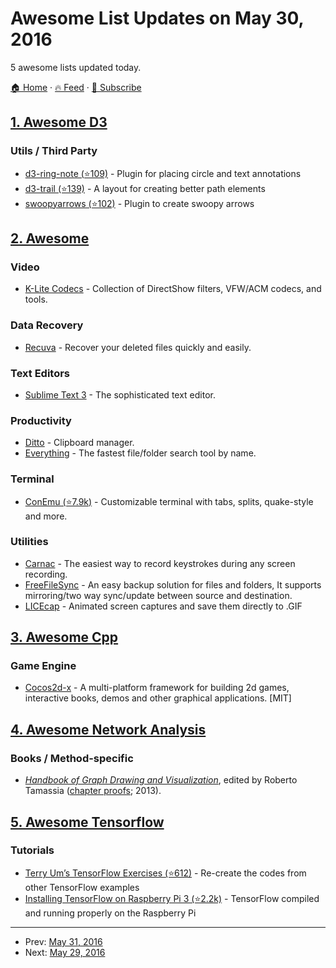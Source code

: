 # Awesome List Updates on May 30, 2016

5 awesome lists updated today.

[🏠 Home](/README.md) · [🔥 Feed](https://test.trackawesomelist.com/feed.xml) · [📮 Subscribe](https://trackawesomelist.us17.list-manage.com/subscribe?u=d2f0117aa829c83a63ec63c2f&id=36a103854c)



## [1. Awesome D3](/content/wbkd/awesome-d3/README.md)

### Utils / Third Party

*   [d3-ring-note (⭐109)](https://github.com/armollica/d3-ring-note) - Plugin for placing circle and text annotations
*   [d3-trail (⭐139)](https://github.com/bmschmidt/D3-trail) - A layout for creating better path elements
*   [swoopyarrows (⭐102)](https://github.com/bizweekgraphics/swoopyarrows) - Plugin to create swoopy arrows

## [2. Awesome](/content/Awesome-Windows/Awesome/README.md)

### Video

*   [K-Lite Codecs](http://www.codecguide.com/download_kl.htm) - Collection of DirectShow filters, VFW/ACM codecs, and tools.

### Data Recovery

*   [Recuva](https://www.piriform.com/recuva) - Recover your deleted files quickly and easily.

### Text Editors

*   [Sublime Text 3](http://www.sublimetext.com/3) - The sophisticated text editor.

### Productivity

*   [Ditto](http://ditto-cp.sourceforge.net/) - Clipboard manager.
*   [Everything](http://www.voidtools.com/) - The fastest file/folder search tool by name.

### Terminal

*   [ConEmu (⭐7.9k)](https://github.com/Maximus5/ConEmu) - Customizable terminal with tabs, splits, quake-style and more.

### Utilities

*   [Carnac](http://code52.org/carnac/) - The easiest way to record keystrokes during any screen recording.
*   [FreeFileSync](http://www.freefilesync.org/) - An easy backup solution for files and folders, It supports mirroring/two way sync/update between source and destination.
*   [LICEcap](http://www.cockos.com/licecap/) - Animated screen captures and save them directly to .GIF

## [3. Awesome Cpp](/content/fffaraz/awesome-cpp/README.md)

### Game Engine

*   [Cocos2d-x](http://www.cocos2d-x.org/) - A multi-platform framework for building 2d games, interactive books, demos and other graphical applications. \[MIT]

## [4. Awesome Network Analysis](/content/briatte/awesome-network-analysis/README.md)

### Books / Method-specific

*   *[Handbook of Graph Drawing and Visualization](https://www.crcpress.com/Handbook-of-Graph-Drawing-and-Visualization/Tamassia/9781584884125)*, edited by Roberto Tamassia ([chapter proofs](https://cs.brown.edu/\~rt/gdhandbook/); 2013).

## [5. Awesome Tensorflow](/content/jtoy/awesome-tensorflow/README.md)

### Tutorials

*   [Terry Um’s TensorFlow Exercises (⭐612)](https://github.com/terryum/TensorFlow_Exercises) - Re-create the codes from other TensorFlow examples
*   [Installing TensorFlow on Raspberry Pi 3 (⭐2.2k)](https://github.com/samjabrahams/tensorflow-on-raspberry-pi) - TensorFlow compiled and running properly on the Raspberry Pi

---

- Prev: [May 31, 2016](/content/2016/05/31/README.md)
- Next: [May 29, 2016](/content/2016/05/29/README.md)